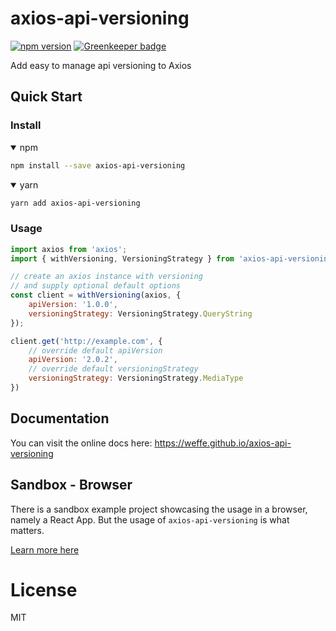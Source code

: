 # axios-api-versioning

[![npm version](http://img.shields.io/npm/v/axios-api-versioning.svg)](https://npmjs.org/package/axios-api-versioning "View this project on npm")
[![Greenkeeper badge](https://badges.greenkeeper.io/Weffe/axios-api-versioning.svg)](https://greenkeeper.io/)

Add easy to manage api versioning to Axios

## Quick Start

### Install

<details open>
<summary>npm</summary>

```bash
npm install --save axios-api-versioning
```
</details>

<details open>
<summary>yarn</summary>

```bash
yarn add axios-api-versioning
```
</details>

### Usage

```javascript
import axios from 'axios';
import { withVersioning, VersioningStrategy } from 'axios-api-versioning'

// create an axios instance with versioning
// and supply optional default options
const client = withVersioning(axios, {
    apiVersion: '1.0.0',
    versioningStrategy: VersioningStrategy.QueryString
});

client.get('http://example.com', {
    // override default apiVersion
    apiVersion: '2.0.2',
    // override default versioningStrategy
    versioningStrategy: VersioningStrategy.MediaType
})
```

## Documentation

You can visit the online docs here: https://weffe.github.io/axios-api-versioning

## Sandbox - Browser

There is a sandbox example project showcasing the usage in a browser, namely a React App.
But the usage of `axios-api-versioning` is what matters. 

[Learn more here](./sandbox/browser/README.md)

# License

MIT
